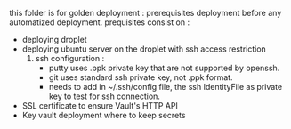 this folder is for golden deployment : prerequisites deployment before any automatized deployment.
prequisites consist on : 
- deploying droplet
- deploying ubuntu server on the droplet with ssh access restriction
    1. ssh configuration :
        - putty uses .ppk private key that are not supported by openssh.
        - git uses standard ssh private key, not .ppk format.
        - needs to add in ~/.ssh/config file, the ssh IdentityFile as private key to test for ssh connection.
- SSL certificate to ensure Vault's HTTP API
- Key vault deployment where to keep secrets

